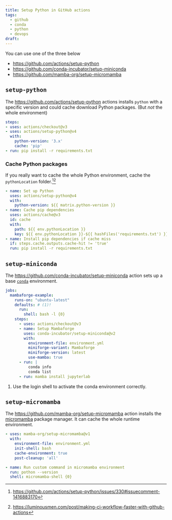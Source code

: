 ```yaml
---
title: Setup Python in GitHub actions
tags:
  - github
  - conda
  - python
  - devops
draft:
---
```


You can use one of the three below

+ https://github.com/actions/setup-python
+ https://github.com/conda-incubator/setup-miniconda
+ https://github.com/mamba-org/setup-micromamba

## `setup-python`

The https://github.com/actions/setup-python actions installs `python` with a specific version and could cache download Python packages. (But *not* the whole environment)

```yaml
steps:
- uses: actions/checkout@v3
- uses: actions/setup-python@v4
  with:
    python-version: '3.x'
    cache: 'pip'
- run: pip install -r requirements.txt
```

### Cache Python packages

If you really want to cache the whole Python environment, cache the `pythonLocation` folder.[^1][^2]

```yaml
- name: Set up Python
  uses: actions/setup-python@v4
  with:
    python-version: ${{ matrix.python-version }}
- name: Cache pip dependencies
  uses: actions/cache@v3
  id: cache
  with:
    path: ${{ env.pythonLocation }}
    key: ${{ env.pythonLocation }}-${{ hashFiles('requirements.txt') }}
- name: Install pip dependencies if cache miss
  if: steps.cache.outputs.cache-hit != 'true'
  run: pip install -r requirements.txt
```

[^1]: https://github.com/actions/setup-python/issues/330#issuecomment-1416883170
[^2]: https://luminousmen.com/post/making-ci-workflow-faster-with-github-actions

## `setup-miniconda`

The https://github.com/conda-incubator/setup-miniconda action sets up a base [`conda`](https://docs.conda.io/projects/conda/en/latest/) environment.

```yaml
jobs:
  mambaforge-example:
    runs-on: "ubuntu-latest"
    defaults: # (1)!
      run:
        shell: bash -l {0}
    steps:
      - uses: actions/checkout@v3
      - name: Setup Mambaforge
        uses: conda-incubator/setup-miniconda@v2
        with:
          environment-file: environment.yml
          miniforge-variant: Mambaforge
          miniforge-version: latest
          use-mamba: true
      - run: |
          conda info
          conda list
      - run: mamba install jupyterlab
```

1. Use the login shell to activate the conda environment correctly.

## `setup-micromamba`

The https://github.com/mamba-org/setup-micromamba action installs the [micromamba](https://github.com/mamba-org/mamba#micromamba) package manager. It can cache the whole runtime environment.

```yaml
- uses: mamba-org/setup-micromamba@v1
  with:
    environment-file: environment.yml
    init-shell: bash
    cache-environment: true
    post-cleanup: 'all'

- name: Run custom command in micromamba environment
  run: pothon --version
  shell: micromamba-shell {0}
```
